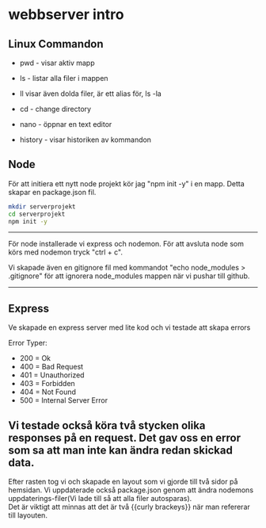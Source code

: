 # webbserver intro

## Linux Commandon

* pwd - visar aktiv mapp

* ls - listar alla filer i mappen

* ll visar även dolda filer, är ett alias för, ls -la

* cd - change directory

* nano - öppnar en text editor

* history - visar historiken av kommandon

## Node

För att initiera ett nytt node projekt kör jag "npm init -y" i en mapp.
Detta skapar en package.json fil.

```bash
mkdir serverprojekt
cd serverprojekt
npm init -y
```
---
För node installerade vi express och nodemon.
För att avsluta node som körs med nodemon tryck "ctrl + c".

Vi skapade även en gitignore fil med kommandot "echo node_modules > .gitignore" för att ignorera node_modules mappen när vi pushar till github.

---
## Express
Ve skapade en express server med lite kod och vi testade att skapa errors

Error Typer:
* 200 = Ok
* 400 = Bad Request
* 401 = Unauthorized
* 403 = Forbidden
* 404 = Not Found
* 500 = Internal Server Error

Vi testade också köra två stycken olika responses på en request. Det gav oss en error som sa att man inte kan ändra redan skickad data.
-
Efter rasten tog vi och skapade en layout som vi gjorde till två sidor på hemsidan. Vi uppdaterade också package.json genom att ändra nodemons uppdaterings-filer(Vi lade till så att alla filer autosparas).\
Det är viktigt att minnas att det är två {{curly brackeys}} när man refererar till layouten.
